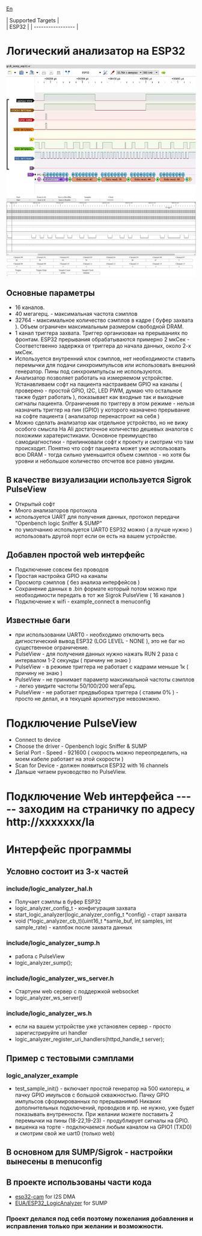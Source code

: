 [En](/README.md)

| Supported Targets |  
| ESP32             | 
| ----------------- |

# Логический анализатор на ESP32

![PulseView](/sigrok_esp.jpg)
![WebSocket](/la_ws.jpg)

## Основные параметры
 - 16 каналов.
 - 40 мегагерц. - максимальная частота сэмплов
 - 32764 - максимальное количество сэмплов в кадре ( буфер захвата ). Объем ограничен максимальным размером свободной DRAM.
 - 1 канал триггера захвата. Триггер организован на прерываниях по фронтам. ESP32 прерывания обрабатываются примерно 2 мкСек - Соответственно задержка от триггера до начала данных, около 2-х мкСек.
 - Используется внутренний клок сэмплов, нет необходимости ставить перемычки для подачи синхроимпульсов или использовать внешний генератор. Пины под синхроимпульсы не используются.
 - Анализатор позволяет работать на измеряемом устройстве. Устанавливаем софт на пациента настраиваем GPIO на каналы ( проверено - простой GPIO, I2C, LED PWM, думаю что остальное также будет работать ), показывает как входные так и выходные сигналы пациента. Ограничения по триггеру в этом режиме - нельзя назначить триггер на пин (GPIO) у которого назначено прерывание на софте пациента ( анализатор перенастроит на себя )
 - Можно сделать анализатор как отдельное устройство, но не вижу особого смысла На Ali достаточное количество дешевых аналогов с похожими харатеристиками. Основное преимущество самодиагностики - прилинковали софт к проекту и смотрим что там происходит. Понятно что софт пациента может уже использовать всю DRAM - тогда сильно уменьшится объем сэмплов - но хотя бы уровни и небольшое количество отсчетов все равно увидим.
 ## В качестве визуализации используется Sigrok PulseView 
  - Открытый софт
  - Много анализаторов протокола
  - используется UART для получения данных, протокол передачи "Openbench logic Sniffer & SUMP"
  - по умолчанию используется UART0 ESP32 можно ( а лучше нужно ) использовать другой порт если он есть на вашем устройстве.
 ## Добавлен простой web интерфейс
  - Подключение совсем без проводов
  - Простая настройка GPIO на каналы
  - Просмотр сэмплов ( без анализа интерфейсов )
  - Сохранение данных в .bin формате который потом можно при необходимости передать в тот же Sigrok PulseView ( 16 каналов )
  - Подключение к wifi - example_connect в menuconfig
  ## Известные баги
  - при использовании UART0 - необходимо отключить весь дигностический вывод ESP32 (LOG LEVEL - NONE ), это не баг но существенное ограничение.
  - PulseView - для получения данных нужно нажать RUN 2 раза с интервалом 1-2 секунды ( причину не знаю )
  - PulseView - в режиме триггера не работает с кадрами меньше 1к ( причину не знаю )
  - PulseView - не принимает параметр максимальной частоты сэмплов - легко увидите частоты 50/100/200 мегаГерц.
  - PulseView - не работает предвыборка триггера ( ставим 0% ) - просто не делал, и в текущей архитектуре невозможно.
  # Подключение PulseView
  - Connect to device
  - Choose the driver - Openbench logic Sniffer & SUMP
  - Serial Port - Speed - 921600 ( скорость можно переопределить, на моем кабеле работает на этой скорости )
  - Scan for Device - должен появиться ESP32 with 16 channels
  - Дальше читаем руководство по PulseView.
  # Подключение Web интерфейса ----- заходим на страничку по адресу http://xxxxxxx/la
  # Интерфейс программы
  ## Условно состоит из 3-х частей
  ### include/logic_analyzer_hal.h
  - Получает сэмплы в буфер ESP32
  - logic_analyzer_config_t - конфигурация захвата
  - start_logic_analyzer(logic_analyzer_config_t *config) - старт захвата
  - void (*logic_analyzer_cb_t)(uint16_t *samle_buf, int samples, int sample_rate) - каллбэк после захвата данных
  ### include/logic_analyzer_sump.h
  - работа с PulseView 
  - logic_analyzer_sump(); 
  ### include/logic_analyzer_ws_server.h
  - Стартуем web сервер с поддержкой websocket
  - logic_analyzer_ws_server()
  ### include/logic_analyzer_ws.h
  - если на вашем устройстве уже установлен сервер - просто зарегистрируйте uri handler
  - logic_analyzer_register_uri_handlers(httpd_handle_t server);
  ## Пример с тестовыми сэмплами
  ### logic_analyzer_example
  - test_sample_init() - включает простой генератор на 500 килогерц, и пачку GPIO имульсов с большой скважностью. Пачку GPIO импульсов сформированных по прерываниямб Никаких дополнительных подключений, проводков и пр. не нужно, уже будет показывать внутренности. При желании можете поставить 2 перемычки на пины (18-22,19-23) - продублирует сигналы на GPIO.
  - вишенка на торте - подключаемся любым каналом на GPIO1 (TXD0) и смотрим свой же uart0 (только web)
  ## В основном для SUMP/Sigrok -  настройки вынесены в menuconfig

## В проекте использованы части кода
 - [esp32-cam](https://github.com/espressif/esp32-camera) for I2S DMA
 - [EUA/ESP32_LogicAnalyzer](https://github.com/EUA/ESP32_LogicAnalyzer) for SUMP

### Проект делался под себя поэтому пожелания добавления и исправления только при желании и возможности.